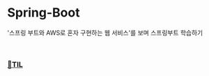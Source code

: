 # Spring-Boot

'스프링 부트와 AWS로 혼자 구현하는 웹 서비스'를 보며 스프링부트 학습하기  

<br/>


### [📁TIL](TIL/TodayILearn.md)
